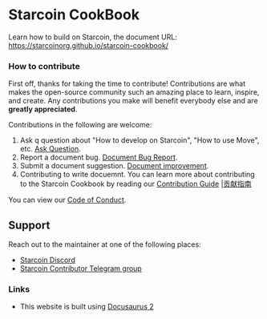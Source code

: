 # Starcoin CookBook

Learn how to build on Starcoin, the document URL: https://starcoinorg.github.io/starcoin-cookbook/

### How to contribute

First off, thanks for taking the time to contribute! Contributions are what makes the open-source community such an amazing place to learn, inspire, and create. Any contributions you make will benefit everybody else and are **greatly appreciated**.

Contributions in the following are welcome:

1. Ask q question about "How to develop on Starcoin", "How to use Move", etc.  [Ask Question](https://github.com/starcoinorg/starcoin-cookbook/issues/new?assignees=&labels=question&template=02_QUESTION.md&title=%5Bquestion%5D).
2. Report a document bug. [Document Bug Report](https://github.com/starcoinorg/starcoin-cookbook/issues/new?assignees=&labels=bug&template=01_BUG_REPORT.md&title=%5Bbug%5D).
3. Submit a document suggestion. [Document improvement](https://github.com/starcoinorg/starcoin-cookbook/issues/new?assignees=&labels=doc&template=03_DOC_IMPROVEMENT.md&title=%5Bdoc%5D).
4. Contributing to write docuemnt. You can learn more about contributing to the Starcoin Cookbook by reading our [Contribution Guide](./docs/100-miscellaneous/99-contributing.md) |[贡献指南](./i18n/zh/docusaurus-plugin-content-docs/current/100-miscellaneous/99-contributing.md) 

You can view our [Code of Conduct](./CODE_OF_CONDUCT.md).

## Support

Reach out to the maintainer at one of the following places:

- [Starcoin Discord](https://discord.gg/starcoin)
- [Starcoin Contributor Telegram group](https://t.me/starcoin_contributor)

### Links

* This website is built using [Docusaurus 2](https://docusaurus.io/)
